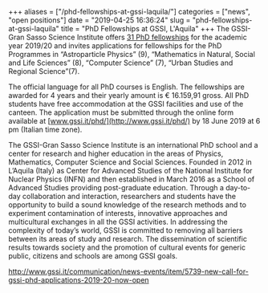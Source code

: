 +++
aliases = ["/phd-fellowships-at-gssi-laquila/"]
categories = ["news", "open positions"]
date = "2019-04-25 16:36:24"
slug = "phd-fellowships-at-gssi-laquila"
title = "PhD Fellowships at GSSI, L'Aquila"
+++
The GSSI-Gran Sasso Science Institute offers [31 PhD
fellowships](http://www.gssi.it/phd/) for the academic year 2019/20 and
invites applications for fellowships for the PhD Programmes in
“Astroparticle Physics” (9), “Mathematics in Natural, Social and Life
Sciences” (8), “Computer Science” (7), “Urban Studies and Regional
Science”(7).

The official language for all PhD courses is English. The fellowships
are awarded for 4 years and their yearly amount is € 16.159,91 gross.
All PhD students have free accommodation at the GSSI facilities and use
of the canteen. The application must be submitted through the online
form available at [www.gssi.it/phd/](http://www.gssi.it/phd/) by 18 June
2019 at 6 pm (Italian time zone).

The GSSI-Gran Sasso Science Institute is an international PhD school and
a center for research and higher education in the areas of Physics,
Mathematics, Computer Science and Social Sciences. Founded in 2012 in
L’Aquila (Italy) as Center for Advanced Studies of the National
Institute for Nuclear Physics (INFN) and then established in March 2016
as a School of Advanced Studies providing post-graduate education.
Through a day-to-day collaboration and interaction, researchers and
students have the opportunity to build a sound knowledge of the research
methods and to experiment contamination of interests, innovative
approaches and multicultural exchanges in all the GSSI activities. In
addressing the complexity of today’s world, GSSI is committed to
removing all barriers between its areas of study and research. The
dissemination of scientific results towards society and the promotion of
cultural events for generic public, citizens and schools are among GSSI
goals.

<http://www.gssi.it/communication/news-events/item/5739-new-call-for-gssi-phd-applications-2019-20-now-open>
